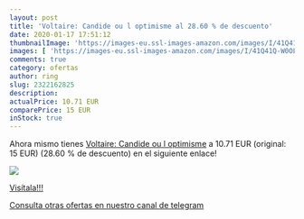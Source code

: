 ```yaml
---
layout: post
title: 'Voltaire: Candide ou l optimisme al 28.60 % de descuento'
date: 2020-01-17 17:51:12
thumbnailImage: 'https://images-eu.ssl-images-amazon.com/images/I/41Q41Q-W0OL._SL200_.jpg'
images: [ 'https://images-eu.ssl-images-amazon.com/images/I/41Q41Q-W0OL._SL200_.jpg' ]
comments: true
category: ofertas
author: ring
slug: 2322162825
description:
actualPrice: 10.71 EUR
comparePrice: 15 EUR
inStock: true
---
```


Ahora mismo tienes [Voltaire: Candide ou l optimisme](https://www.amazon.com/dp/2322162825/?tag=redken08-20) a 10.71 EUR (original: 15 EUR) (28.60 %  de descuento) en el siguiente enlace!

[![](https://images-eu.ssl-images-amazon.com/images/I/41Q41Q-W0OL._SL200_.jpg)](https://www.amazon.com/dp/2322162825/?tag=redken08-20)

[Visítala!!!](https://www.amazon.com/dp/2322162825/?tag=redken08-20)

[Consulta otras ofertas en nuestro canal de telegram](https://t.me/s/ofertas25)
